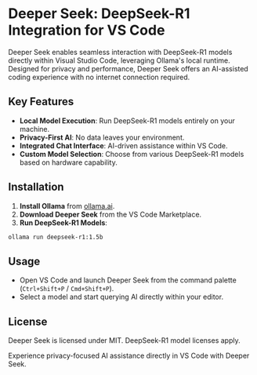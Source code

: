 # Deeper Seek: DeepSeek-R1 Integration for VS Code

Deeper Seek enables seamless interaction with DeepSeek-R1 models directly within Visual Studio Code, leveraging Ollama's local runtime. Designed for privacy and performance, Deeper Seek offers an AI-assisted coding experience with no internet connection required.

## Key Features

- **Local Model Execution**: Run DeepSeek-R1 models entirely on your machine.
- **Privacy-First AI**: No data leaves your environment.
- **Integrated Chat Interface**: AI-driven assistance within VS Code.
- **Custom Model Selection**: Choose from various DeepSeek-R1 models based on hardware capability.

## Installation

1. **Install Ollama** from [ollama.ai](https://ollama.ai/).
2. **Download Deeper Seek** from the VS Code Marketplace.
3. **Run DeepSeek-R1 Models**:

```bash
ollama run deepseek-r1:1.5b
```

## Usage

- Open VS Code and launch Deeper Seek from the command palette (`Ctrl+Shift+P` / `Cmd+Shift+P`).
- Select a model and start querying AI directly within your editor.

## License

Deeper Seek is licensed under MIT. DeepSeek-R1 model licenses apply.

Experience privacy-focused AI assistance directly in VS Code with Deeper Seek.
